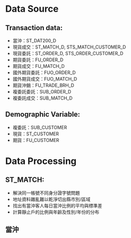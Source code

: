 # Data Source

## Transaction data:
- 當沖：ST_DAT200_D
- 現貨成交：ST_MATCH_D, STS_MATCH_CUSTOMER_D
- 現貨委託：ST_ORDER_D, STS_ORDER_CUSTOMER_D
- 期貨委託：FU_ORDER_D
- 期貨成交：FU_MATCH_D
- 國外期貨委託：FUO_ORDER_D
- 國外期貨成交：FUO_MATCH_D
- 期貨沖銷：FU_TRADE_BRH_D
- 複委託委託：SUB_ORDER_D
- 複委託成交：SUB_MATCH_D

## Demographic Variable:
- 複委託：SUB_CUSTOMER
- 現貨：ST_CUSTOMER
- 期貨：FU_CUSTOMER

# Data Processing

## ST_MATCH: 
- 解決同一帳號不同身分證字號問題
- 地址資料雜亂難以乾淨切出縣市別/區域
- 找出有當沖客人每日當沖比例的平均與標準差
- 計算靜止戶的比例與年齡及性別/年份的分布



## 當沖



